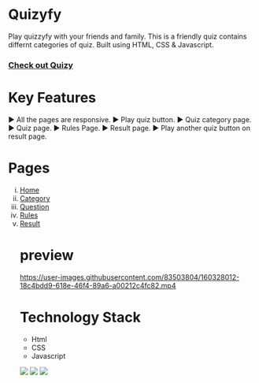 # Quizyfy

Play quizzyfy with your friends and family. This is a friendly quiz contains differnt categories of quiz.  Built using HTML, CSS & Javascript.
 
 <h3><a href="https://quizzyfuy.netlify.app/">Check out Quizy</a></h3>


# Key Features
▶️ All the pages are responsive.
▶️ Play quiz button.
▶️ Quiz category page.
▶️ Quiz page.
▶️ Rules Page.
▶️ Result page.
▶️ Play another quiz button on result page.




# Pages


<ol type="i">
<li><a href="https://quizzyfuy.netlify.app/">Home</a></li>
<li><a href="https://quizzyfuy.netlify.app/quiz%20html/quiz.html">Category</a></li>
<li><a href="https://quizzyfuy.netlify.app/quiz%20html/quiz1.html">Question</a></li>
<li><a href="https://quizzyfuy.netlify.app/quiz%20html/rules.html">Rules</a></li>
<li><a href="https://quizzyfuy.netlify.app/quiz%20html/result.html">Result</a></li>


 # preview


  
  
  
  


https://user-images.githubusercontent.com/83503804/160328012-18c4bdd9-618e-46f4-89a6-a00212c4fc82.mp4



 # Technology Stack

- Html
- CSS
- Javascript

<img src = "https://img.shields.io/badge/-HTML5-E34F26?style=flat&logo=html5&logoColor=white">  <img src = "https://img.shields.io/badge/-CSS3-1572B6?style=flat&logo=css3&logoColor=white">  <img src="https://img.shields.io/badge/-JavaScript-eed718?style=flat&logo=javascript&logoColor=ffffff">
